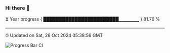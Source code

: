 ### Hi there 👋

⏳ Year progress { ████████████████████████▁▁▁▁▁▁ } 81.76 %

---

⏰ Updated on Sat, 26 Oct 2024 05:38:56 GMT

![Progress Bar CI](https://github.com/IshwaranRudhara/GIT-ACTION/workflows/Progress%20Bar%20CI/badge.svg)

